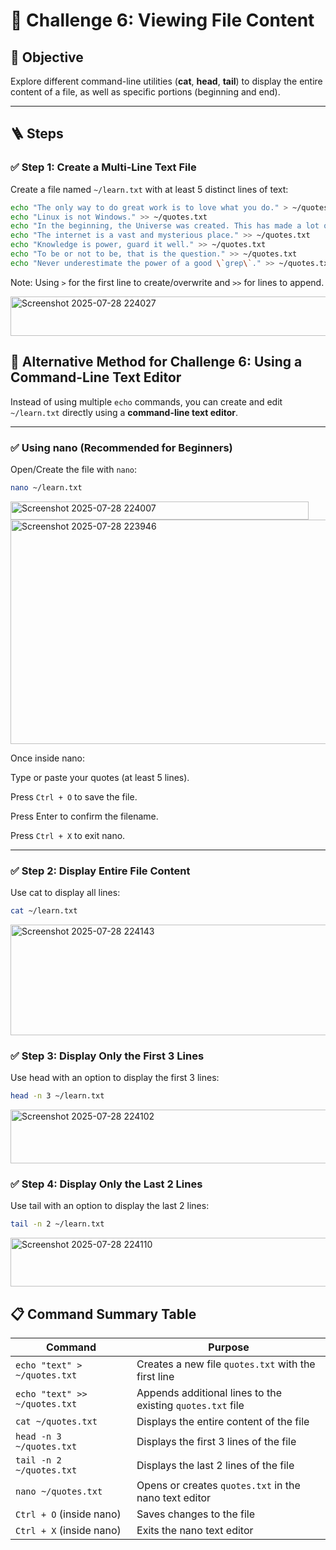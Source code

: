 # 🎯 Challenge 6: Viewing File Content

## 🧠 Objective  
Explore different command-line utilities (**cat**, **head**, **tail**) to display the entire content of a file, as well as specific portions (beginning and end).

---

## 🪜 Steps

### ✅ Step 1: Create a Multi-Line Text File

Create a file named `~/learn.txt` with at least 5 distinct lines of text:

```bash
echo "The only way to do great work is to love what you do." > ~/quotes.txt
echo "Linux is not Windows." >> ~/quotes.txt
echo "In the beginning, the Universe was created. This has made a lot of people very angry and been widely regarded as a bad move." >> ~/quotes.txt
echo "The internet is a vast and mysterious place." >> ~/quotes.txt
echo "Knowledge is power, guard it well." >> ~/quotes.txt
echo "To be or not to be, that is the question." >> ~/quotes.txt
echo "Never underestimate the power of a good \`grep\`." >> ~/quotes.txt
```
Note: Using `>` for the first line to create/overwrite and `>>` for lines to append.

<img width="1281" height="63" alt="Screenshot 2025-07-28 224027" src="https://github.com/user-attachments/assets/294d254b-e59d-4a91-8c5f-300432d679ae" />


## 🔄 Alternative Method for Challenge 6: Using a Command-Line Text Editor

Instead of using multiple `echo` commands, you can create and edit `~/learn.txt` directly using a **command-line text editor**.

---

### ✅ Using **nano** (Recommended for Beginners)

Open/Create the file with `nano`:

```bash
nano ~/learn.txt
```
<img width="477" height="29" alt="Screenshot 2025-07-28 224007" src="https://github.com/user-attachments/assets/7dd00062-c660-4d1c-af86-cb31828c5868" />


<img width="1841" height="359" alt="Screenshot 2025-07-28 223946" src="https://github.com/user-attachments/assets/f3dc5f68-6420-471d-a6a0-8d44a145fff8" />

Once inside nano:

Type or paste your quotes (at least 5 lines).

Press `Ctrl + O` to save the file.

Press Enter to confirm the filename.

Press `Ctrl + X` to exit nano.

---

### ✅ Step 2: Display Entire File Content

Use cat to display all lines:

```bash
cat ~/learn.txt
```

<img width="1207" height="177" alt="Screenshot 2025-07-28 224143" src="https://github.com/user-attachments/assets/02b3229c-a516-4583-98e5-2da0fe01cd13" />

### ✅ Step 3: Display Only the First 3 Lines

Use head with an option to display the first 3 lines:

```bash
head -n 3 ~/learn.txt
```
<img width="1110" height="86" alt="Screenshot 2025-07-28 224102" src="https://github.com/user-attachments/assets/be1f24e6-469d-4489-a881-eadfdfe92c0d" />

### ✅ Step 4: Display Only the Last 2 Lines

Use tail with an option to display the last 2 lines:

```bash
tail -n 2 ~/learn.txt
```

<img width="1091" height="78" alt="Screenshot 2025-07-28 224110" src="https://github.com/user-attachments/assets/5c569069-6258-4b6c-9119-d734ffbc853d" />


## 📋 Command Summary Table

| Command                                   | Purpose                                                      |
|-------------------------------------------|--------------------------------------------------------------|
| `echo "text" > ~/quotes.txt`             | Creates a new file `quotes.txt` with the first line         |
| `echo "text" >> ~/quotes.txt`            | Appends additional lines to the existing `quotes.txt` file  |
| `cat ~/quotes.txt`                       | Displays the entire content of the file                     |
| `head -n 3 ~/quotes.txt`                 | Displays the first 3 lines of the file                      |
| `tail -n 2 ~/quotes.txt`                 | Displays the last 2 lines of the file                       |
| `nano ~/quotes.txt`                      | Opens or creates `quotes.txt` in the nano text editor       |
| `Ctrl + O` (inside nano)                 | Saves changes to the file                                   |
| `Ctrl + X` (inside nano)                 | Exits the nano text editor                                  |

